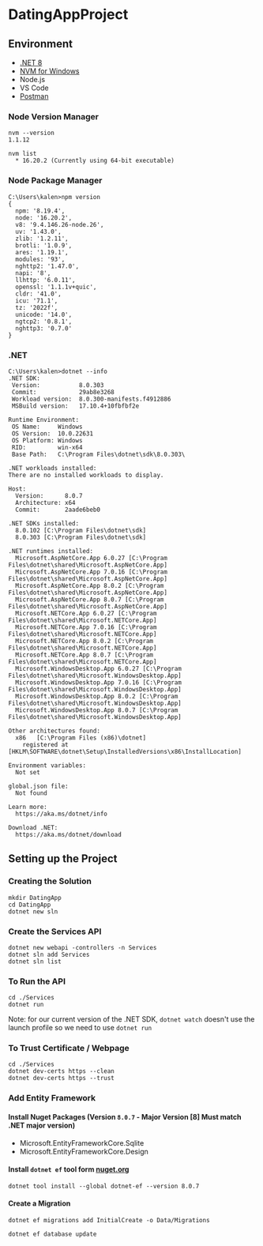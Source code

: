 # DatingAppProject

## Environment

- [.NET 8](<https://dotnet.microsoft.com/en-us/download/dotnet/thank-you/sdk-8.0.303-windows-x64-installer>)
- [NVM for Windows](<https://github.com/coreybutler/nvm-windows/releases>)
- Node.js
- VS Code
- [Postman](<https://www.postman.com/downloads/>)

### Node Version Manager

```shell
nvm --version
1.1.12

nvm list
  * 16.20.2 (Currently using 64-bit executable)
```

### Node Package Manager

```shell
C:\Users\kalen>npm version
{
  npm: '8.19.4',
  node: '16.20.2',
  v8: '9.4.146.26-node.26',
  uv: '1.43.0',
  zlib: '1.2.11',
  brotli: '1.0.9',
  ares: '1.19.1',
  modules: '93',
  nghttp2: '1.47.0',
  napi: '8',
  llhttp: '6.0.11',
  openssl: '1.1.1v+quic',
  cldr: '41.0',
  icu: '71.1',
  tz: '2022f',
  unicode: '14.0',
  ngtcp2: '0.8.1',
  nghttp3: '0.7.0'
}
```

### .NET

```shell
C:\Users\kalen>dotnet --info
.NET SDK:
 Version:           8.0.303
 Commit:            29ab8e3268
 Workload version:  8.0.300-manifests.f4912886
 MSBuild version:   17.10.4+10fbfbf2e

Runtime Environment:
 OS Name:     Windows
 OS Version:  10.0.22631
 OS Platform: Windows
 RID:         win-x64
 Base Path:   C:\Program Files\dotnet\sdk\8.0.303\

.NET workloads installed:
There are no installed workloads to display.

Host:
  Version:      8.0.7
  Architecture: x64
  Commit:       2aade6beb0

.NET SDKs installed:
  8.0.102 [C:\Program Files\dotnet\sdk]
  8.0.303 [C:\Program Files\dotnet\sdk]

.NET runtimes installed:
  Microsoft.AspNetCore.App 6.0.27 [C:\Program Files\dotnet\shared\Microsoft.AspNetCore.App]
  Microsoft.AspNetCore.App 7.0.16 [C:\Program Files\dotnet\shared\Microsoft.AspNetCore.App]
  Microsoft.AspNetCore.App 8.0.2 [C:\Program Files\dotnet\shared\Microsoft.AspNetCore.App]
  Microsoft.AspNetCore.App 8.0.7 [C:\Program Files\dotnet\shared\Microsoft.AspNetCore.App]
  Microsoft.NETCore.App 6.0.27 [C:\Program Files\dotnet\shared\Microsoft.NETCore.App]
  Microsoft.NETCore.App 7.0.16 [C:\Program Files\dotnet\shared\Microsoft.NETCore.App]
  Microsoft.NETCore.App 8.0.2 [C:\Program Files\dotnet\shared\Microsoft.NETCore.App]
  Microsoft.NETCore.App 8.0.7 [C:\Program Files\dotnet\shared\Microsoft.NETCore.App]
  Microsoft.WindowsDesktop.App 6.0.27 [C:\Program Files\dotnet\shared\Microsoft.WindowsDesktop.App]
  Microsoft.WindowsDesktop.App 7.0.16 [C:\Program Files\dotnet\shared\Microsoft.WindowsDesktop.App]
  Microsoft.WindowsDesktop.App 8.0.2 [C:\Program Files\dotnet\shared\Microsoft.WindowsDesktop.App]
  Microsoft.WindowsDesktop.App 8.0.7 [C:\Program Files\dotnet\shared\Microsoft.WindowsDesktop.App]

Other architectures found:
  x86   [C:\Program Files (x86)\dotnet]
    registered at [HKLM\SOFTWARE\dotnet\Setup\InstalledVersions\x86\InstallLocation]

Environment variables:
  Not set

global.json file:
  Not found

Learn more:
  https://aka.ms/dotnet/info

Download .NET:
  https://aka.ms/dotnet/download
```

## Setting up the Project

### Creating the Solution

```shell
mkdir DatingApp
cd DatingApp
dotnet new sln
```

### Create the Services API

```shell
dotnet new webapi -controllers -n Services
dotnet sln add Services
dotnet sln list
```

### To Run the API

```shell
cd ./Services
dotnet run
```

Note: for our current version of the .NET SDK, `dotnet watch` doesn't use the launch profile so we need to use `dotnet run`

### To Trust Certificate / Webpage

```shell
cd ./Services
dotnet dev-certs https --clean
dotnet dev-certs https --trust
```

### Add Entity Framework

#### Install Nuget Packages (Version `8.0.7` - Major Version [8] Must match .NET major version)

- Microsoft.EntityFrameworkCore.Sqlite
- Microsoft.EntityFrameworkCore.Design

#### Install `dotnet ef` tool form [nuget.org](<nuget.org>)

```shell
dotnet tool install --global dotnet-ef --version 8.0.7
```

#### Create a Migration

```shell
dotnet ef migrations add InitialCreate -o Data/Migrations
```

```shell
dotnet ef database update
```
